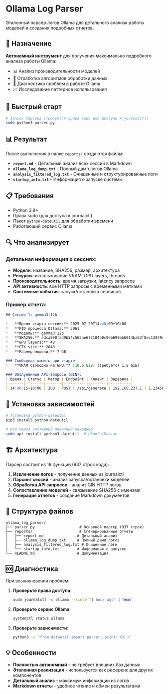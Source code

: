 # Ollama Log Parser

Эталонный парсер логов Ollama для детального анализа работы моделей и создания подробных отчетов.

## 🎯 Назначение

**Автономный инструмент** для получения максимально подробного анализа работы Ollama:

- 📊 Анализ производительности моделей
- 🔧 Отработка алгоритмов обработки данных  
- 🐛 Диагностика проблем в работе Ollama
- 📈 Исследование паттернов использования

## 🚀 Быстрый старт

```bash
# Запуск парсера (требуются права sudo для доступа к journalctl)
sudo python3 parser.py
```

## 📊 Результат

После выполнения в папке `reports/` создаются файлы:

- **`report.md`** - Детальный анализ всех сессий в Markdown
- **`ollama_log_dump.txt`** - Полный дамп логов Ollama
- **`analysis_filtered_log.txt`** - Очищенные и структурированные логи
- **`startup_info.txt`** - Информация о запуске системы

## 📋 Требования

- Python 3.8+
- Права sudo (для доступа к journalctl)
- Пакет `python-dateutil` для обработки времени
- Работающий сервис Ollama

## 🔍 Что анализирует

### Детальная информация о сессиях:

- **Модели**: название, SHA256, размер, архитектура
- **Ресурсы**: использование VRAM, GPU layers, threads
- **Производительность**: время загрузки, latency запросов
- **API активность**: все HTTP запросы с временными метками
- **Системные события**: запуск/остановка сервисов

### Пример отчета:

```markdown
## Сессия 1: gemma3:12b

*   **Время старта сессии:** 2025-07-20T14:40:09+10:00
*   **PID процесса Ollama:** 3061
*   **Модель:** gemma3:12b
*   **SHA256:** adca500fad9b54c565ae672184e0c9eb690eb6014ba63f8ec13849d4f73a32d3
*   **GPU layers:** 48
*   **CTX size:** 2048
*   **Размер модели:** 7 GB

### Свободная память при старте:
*   **VRAM свободно на GPU:** [10.6 GiB] (требуется 1.8 GiB)

### Обслуженные API-запросы (GIN):
| Время | Статус | Метод | Endpoint | Клиент | Задержка |
|-------|--------|-------|----------|--------|----------|
| 14:40:15+10:00 | 200 | POST | /api/generate | 192.168.237.1 | 1.234567s |
```

## 🔧 Установка зависимостей

```bash
# Установка python-dateutil
pip3 install python-dateutil

# Или через системный пакетный менеджер
sudo apt install python3-dateutil  # Ubuntu/Debian
```

## 🏗️ Архитектура

Парсер состоит из 18 функций (937 строк кода):

1. **Извлечение логов** - получение данных из journalctl
2. **Парсинг сессий** - анализ запуска/остановки моделей
3. **Обработка API запросов** - анализ GIN HTTP логов
4. **Сопоставление моделей** - связывание SHA256 с именами
5. **Генерация отчетов** - создание Markdown документов

## 📁 Структура файлов

```
ollama_log_parser/
├── parser.py                    # Основной парсер (937 строк)
├── reports/                     # Сгенерированные отчеты
│   ├── report.md               # Детальный анализ
│   ├── ollama_log_dump.txt     # Полный дамп логов
│   ├── analysis_filtered_log.txt # Очищенные логи
│   └── startup_info.txt        # Информация о запуске
└── README.md                   # Документация
```

## 🆘 Диагностика

При возникновении проблем:

1. **Проверьте права доступа**:
   ```bash
   sudo journalctl -u ollama --since "1 hour ago" | head
   ```

2. **Проверьте сервис Ollama**:
   ```bash
   systemctl status ollama
   ```

3. **Проверьте зависимости**:
   ```bash
   python3 -c "from dateutil import parser; print('OK')"
   ```

## 💡 Особенности

- **Полностью автономный** - не требует внешних баз данных
- **Эталонная реализация** - используется как референс для других компонентов
- **Детальный анализ** - максимум информации из логов
- **Markdown отчеты** - удобное чтение и обмен результатами
